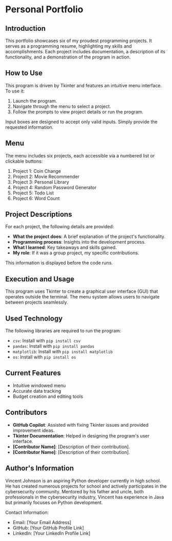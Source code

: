 # Personal Portfolio

## Introduction

This portfolio showcases six of my proudest programming projects. It serves as a programming resume, highlighting my skills and accomplishments. Each project includes documentation, a description of its functionality, and a demonstration of the program in action.

## How to Use

This program is driven by Tkinter and features an intuitive menu interface. To use it:
1. Launch the program.
2. Navigate through the menu to select a project.
3. Follow the prompts to view project details or run the program.

Input boxes are designed to accept only valid inputs. Simply provide the requested information.

## Menu

The menu includes six projects, each accessible via a numbered list or clickable buttons:
1. Project 1: Coin Change
2. Project 2: Movie Recommender
3. Project 3: Personal Library
4. Project 4: Random Password Generator
5. Project 5: Todo List
6. Project 6: Word Count

## Project Descriptions

For each project, the following details are provided:
- **What the project does**: A brief explanation of the project's functionality.
- **Programming process**: Insights into the development process.
- **What I learned**: Key takeaways and skills gained.
- **My role**: If it was a group project, my specific contributions.

This information is displayed before the code runs.

## Execution and Usage

This program uses Tkinter to create a graphical user interface (GUI) that operates outside the terminal. The menu system allows users to navigate between projects seamlessly.

## Used Technology

The following libraries are required to run the program:
- `csv`: Install with `pip install csv`
- `pandas`: Install with `pip install pandas`
- `matplotlib`: Install with `pip install matplotlib`
- `os`: Install with `pip install os`

## Current Features

- Intuitive windowed menu
- Accurate data tracking
- Budget creation and editing tools

## Contributors

- **GitHub Copilot**: Assisted with fixing Tkinter issues and provided improvement ideas.
- **Tkinter Documentation**: Helped in designing the program's user interface.
- **[Contributor Name]**: [Description of their contribution].
- **[Contributor Name]**: [Description of their contribution].

## Author's Information

Vincent Johnson is an aspiring Python developer currently in high school. He has created numerous projects for school and actively participates in the cybersecurity community. Mentored by his father and uncle, both professionals in the cybersecurity industry, Vincent has experience in Java but primarily focuses on Python development.

Contact Information:
- Email: [Your Email Address]
- GitHub: [Your GitHub Profile Link]
- LinkedIn: [Your LinkedIn Profile Link]